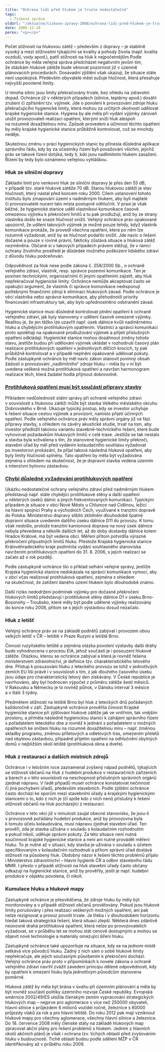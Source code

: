 ```yaml
---
title: "Ochrana lidí před hlukem je trvale nedostatečná"
tags:
  - Tisková zpráva
oldUrl: "/aktualne/tiskove-zpravy-2008/ochrana-lidi-pred-hlukem-je-trvale-nedostatecna"
date: 2008-12-10
perex: "<p></p>"
---
```


<!-- imported from the old website -->

<p class="Nadpis1 perex">Počet stížností na hlukovou zátěž – především z dopravy – je stabilně vysoký a mezi stížnostmi týkajícími se kvality a pohody života (např. kvalita ovzduší, vody apod.), patří stížnosti na hluk k nejpočetnějším.Podle ochránce by měla veřejná správa předcházet negativním jevům tím, že otázkám hlukové zátěže bude věnovat pozornost již v územně plánovacích procedurách. Dosavadní zjištění však ukazují, že situace stále není uspokojivá. Především obyvatele měst sužuje hlučnost, která přesahuje nejvyšší povolené limity. </p><p class="Nadpis1">U mnoha silnic jsou limity překračovány trvale, bez ohledu na zdravotní dopad. Ochránce již v některých případech (silnice, teplárny apod.) dosáhl zrušení či zpřísnění tzv. výjimek. Jde o povolení k provozování zdroje hluku překračujícího hygienické limity, která mohou za určitých okolností udělovat krajské hygienické stanice. Hygiena by ale měla při vydání výjimky zároveň uložit provozovateli realizaci opatření, kterými sníží hluk alespoň na rozumně dosažitelnou míru. Způsob provedení a účinnost těchto opatření by měly krajské hygienické stanice průběžně kontrolovat, což se mnohdy neděje.</p><p class="Normln-web">Skutečnou změnu v práci hygienických stanic by přinesla důsledná aplikace správního řádu, kdy by za účastníky řízení byli považováni všichni, jejichž práv se takové řízení dotýká, tedy ti, kdo jsou nadlimitním hlukem zasaženi. Řízení by tedy bylo oznámeno veřejnou vyhláškou.</p><h3 class="Nadpis2">Hluk ze silniční dopravy</h3><p class="Normln-web">Základní limit pro venkovní hluk ze silniční dopravy je přes den 55 dB, v případě tzv. staré hlukové zátěže 70 dB. Starou hlukovou zátěží je stav hlučnosti, který nastal před koncem roku 2000. Cílem ustanovení tohoto institutu bylo zmapování území s nadměrným hlukem, aby byli majitelé či provozovatelé nuceni tato místa postupně odhlučnit. V praxi je však běžné, že hygienické stanice udělí vlastníkovi komunikace časově omezenou výjimku k překročení limitů a tu pak prodlužují, aniž by ze strany vlastníka došlo ke snaze hlučnost snížit. Veřejný ochránce práv opakovaně upozornil, že udílení takových výjimek je možné pouze tehdy, když vlastník komunikace prokáže, že provedl všechna opatření, která po něm lze rozumně vyžadovat, aniž by se hlučnost podařilo snížit. Jde navíc o řešení dočasné a pouze v rovině právní, fakticky zůstává situace a hluková zátěž nezměněna. Občané si v takových případech právem stěžují, že v rámci ochrany životního prostředí je důsledek možného poškození lidského zdraví z důvodu hluku podceňován.</p><p class="Normln-web">Odpovědnost za hluk nese podle zákona č. 258/2000 Sb., o ochraně veřejného zdraví, vlastník, resp. správce pozemní komunikace. Ten je povinen technickými, organizačními či jinými opatřeními zajistit, aby hluk nepřekračoval hygienické limity. Ochránce nemůže akceptovat často se opakující argument, že vlastník či správce komunikace nedisponují potřebnými finančními zdroji k eliminaci hlukových závad. Podle ochránce je věcí vlastníka nebo správce komunikace, aby přehodnotili priority financování infrastruktury tak, aby bylo upřednostněno odstranění závad.</p><p class="Normln-web">Hygienické stanice musí důsledně kontrolovat plnění opatření k ochraně veřejného zdraví, jak byly stanoveny v udělení časově omezené výjimky. Realitou je, že jen těžko lze uzavřít např. úsek dálnice kvůli nadměrnému hluku a chybějícím protihlukovým opatřením. Vlastníci a správci komunikací proto spoléhají na opakované prodlužování výjimek a přijetí příslušných opatření odkládají. Hygienické stanice mohou dosáhnout změny tohoto stavu, jestliže budou při udělování výjimek ukládat v rozhodnutí časový plán realizace protihlukových opatření v jednotlivých dílčích krocích, ty pak průběžně kontrolovat a v případě neplnění opakovaně udělovat pokuty. Podle zástupkyně ochránce by měl navíc zákon stanovit povinný obsah žádosti o provozování „nadlimitního“ zdroje hluku – měla by v ní být uvedena veškerá možná protihluková opatření a navržen harmonogram realizace těch, která žadatel hodlá přijmout dobrovolně.</p><h3 style="TEXT-DECORATION: underline" class="Nadpis2a">Protihluková opatření musí být součástí přípravy stavby</h3><p class="Normln-web">Příkladem nedůslednosti státní správy při ochraně veřejného zdraví v souvislosti s hlukovou zátěží může být stavba Velkého městského okruhu Dobrovského v Brně. Ukazuje typický postup, kdy se investor uchyluje k řešení situace cestou výjimek a provizorií, namísto přijetí účinných opatření. Podle veřejného ochránce práv měly správní orgány již ve fázi přípravy stavby, s ohledem na závěry akustické studie, trvat na tom, aby investor předložil takovou variantu stavebně-technického řešení, které bude vyhovovat požadavkům hlukových limitů v celé trase. Jestliže se tak nestalo a stavba byla schválena s tím, že stanovené hygienické limity překročí, stavební úřad by měl před vydáním kolaudačního souhlasu vyžadovat po investorovi prokázání, že přijal taková následná hluková opatření, aby byly limity hlučnosti splněny. Tato opatření by měla být vyžadována zejména s ohledem na skutečnost, že je dopravní stavba vedena územím s intenzivní bytovou zástavbou.</p><h3 style="TEXT-DECORATION: underline" class="Nadpis2a">Chybí důsledné vyžadování protihlukových opatření</h3><p class="Normln-web">Ukázku nedostatečné ochrany veřejného zdraví před nadměrným hlukem představují např. stále chybějící protihlukové stěny a další opatření u některých úseků dálnic a jiných frekventovaných komunikací. Typickým případem je situace v obci Nové Město u Chlumce nad Cidlinou, ležící na hlavní spojnici Prahy a východních Čech, využívané k tranzitní dopravě do Polska. Ministerstvo dopravy slíbilo zklidnění dlouhodobě špatné dopravní situace uvedením dalšího úseku dálnice D11 do provozu. K tomu však nedošlo, protože tranzitní kamionová doprava na nový úsek dálnice nebyla převedena a několik dalších let, až do doby dostavby dálnice kolem Hradce Králové, má být vedena obcí. Měření přitom potvrdila výrazné překročení přípustných limitů hluku. Přestože Krajská hygienická stanice Královéhradeckého kraje podmínila vydání souhlasného stanoviska navržením protihlukových opatření do 31. 8. 2006, s jejich realizací se začalo až o rok později.</p><p class="Normln-web">Podle zástupkyně ochránce šlo o příklad selhání veřejné správy, jestliže Krajská hygienická stanice nedokázala na správci komunikace vymoci, aby v obci včas realizoval protihluková opatření, zejména s ohledem na skutečnost, že zatížení daného území hlukem bylo dlouhodobě známo.</p><p class="Normln-web">Další riziko nedodržení podmínek výjimky pro dočasné překročení hlukových limitů představují i protihlukové stěny dálnice D1 v úseku Brno-Bosonohy – Troubsko, které měly být podle udělené výjimky realizovány do konce roku 2008, přitom se s jejich výstavbou dosud nezačalo.</p><h3 class="Nadpis2">Hluk z letišť</h3><p class="Normln-web">Veřejný ochránce práv se na základě podnětů zabýval i provozem obou velkých letišť v ČR – letiště v Praze Ruzyni a letiště Brno.</p><p class="Normln-web">Činnost ruzyňského letiště a zejména otázka povolení výstavby další dráhy bude vyhodnocena v procesu EIA, jehož součástí je i posouzení hlukové zátěže. Otázkou, kterou se ochránce zabýval a která je rovněž řešena ministerstvem zdravotnictví, je definice tzv. charakteristického letového dne. Přístup k posuzování hluku z leteckého provozu se totiž v jednotlivých zemích EU liší právě i v souvislosti s tím, z jak dlouhého časového úseku jsou údaje pro charakteristický letový den získávány. V České republice je navrhováno, aby byl hodnocen výpočet z průměru zátěže šesti měsíců. V Rakousku a Německu je to rovněž půlrok, v Dánsku interval 3 měsíce a v Itálii 3 týdny.</p><p class="Normln-web">Předmětem stížnosti na letiště Brno byl hluk z leteckých dnů pořádaných každoročně v září. Zástupkyně ochránce prověřila činnost Krajské hygienické stanice při zjišťování hlukové zátěže jak ve vnitřním, tak vnějším prostoru, a přiměla následně hygienickou stanici k zahájení správního řízení s pořadatelem leteckého dne a rovněž k jednání s pořadatelem o možných opatřeních ke snížení hluku na rozumně dosažitelnou míru – např. změnou skladby programu, změnou příletových a odletových tras, omezením přeletů nad obytnou zástavbou, případně přijetím opatření na odhlučnění obytných domů v nejbližším okolí letiště (protihluková okna a dveře).</p><h3 class="Nadpis2">Hluk z restaurací a dalších místních zdrojů</h3><p class="Normln-web">Ochránce i v letošním roce zaznamenal zvýšený nápad podnětů, týkajících se stížností občanů na hluk z hudební produkce v restauračních zařízeních a barech a v této souvislosti na neschopnost příslušných správních orgánů zjednat nápravu. V řadě případů musel ochránce konstatovat nečinnost či jiná pochybení úřadů, především stavebních. Podle zjištění ochránce často dochází ke sporům mezi stavebními úřady a krajskými hygienickými stanicemi o to, kdo z nich je (či spíše kdo z nich není) příslušný k řešení stížností občanů na hluk pocházející z restaurací.</p><p class="Normln-web">Ochránce v této věci již v minulosti zaujal obecné stanovisko, že jsou-li v provozovně pořádány hudební produkce, aniž by provozovna byla k tomuto účelu kolaudována, musí nápravu zjednat stavební úřad. Ten prověří, zda je stavba užívána v souladu s kolaudačním rozhodnutím a pokud nikoli, uděluje správní pokuty. Za této situace není nutná součinnost krajské hygienické stanice a není ani nutné provádět měření hluku. To je nutné až v situaci, kdy stavba je užívána v souladu s účelem specifikovaným v kolaudačním rozhodnutí a přitom správní úřad dostává stížnosti na působený hluk. Obdobný názor k řešení těchto problémů přijalo i Ministerstvo zdravotnictví – hlavní hygienik ČR a odbor stavebního řádu MMR. I přesto v případě stížnosti na hluk stavební úřady často občany odkazují na hygienické stanice, aniž by prověřily, jestli je např. hudební produkce v objektu povolena, či nikoli.</p><h3 class="Nadpis2">Kumulace hluku a hlukové mapy</h3><p class="Normln-web">Zástupkyně ochránce je přesvědčena, že zdroje hluku by měly být monitorovány a v případě stížností občanů prověřovány. Pokud jsou hlukové limity porušovány i přes realizaci veškerých možných opatření, ani pak nelze rezignovat a provoz povolit trvale. Je třeba i v dlouhodobém horizontu hledat taková strategická řešení, která situaci zlepší. Některá dnes zdánlivě neúnosně drahá protihluková opatření, která nelze po provozovatelích vyžadovat, se v průběhu let se mohou stát cenově dostupnými a mohou se objevit nové technologie a materiály omezující šíření hluku.</p><p class="Normln-web">Zástupkyně ochránce také upozorňuje na situace, kdy se na jednom místě setkává více původců hluku. Žádný z nich sám o sobě hlukové limity nepřekračuje, ale jejich současným působením k překročení dochází. Veřejný ochránce práv proto v připomínkách k novele zákona o ochraně veřejného zdraví navrhl zvážit zavedení principu dělené odpovědnosti, kdy by opatření k omezení hluku byla jednotlivým původcům stanovena poměrně.</p><p class="Normln-web">Hluková zátěž by měla být brána v úvahu při územním plánování a měla by být rovněž součástí politiky územního rozvoje České republiky. Evropská směrnice 2002/49/ES uložila členským zemím vypracování strategických hlukových map – nejprve pro aglomerace s více než 250000 obyvateli, hlavní silnice s průjezdem 6 milionů vozidel ročně, železnice s 60000 průjezdy vlaků za rok a pro hlavní letiště. Do roku 2012 pak mají vzniknout hlukové mapy pro všechny aglomerace, všechny hlavní silnice a železnice. Do 18. července 2008 měly členské státy na základě hlukových map zpracovat akční plány pro řešení problémů s hlukem. Jedním z hlavních úkolů akčních plánů je však i ochrana tzv. tichých oblastí před zvyšováním hluku v budoucnosti. Tiché oblasti budou podle sdělení MŽP v ČR identifikovány až v průběhu roku 2009.</p>
